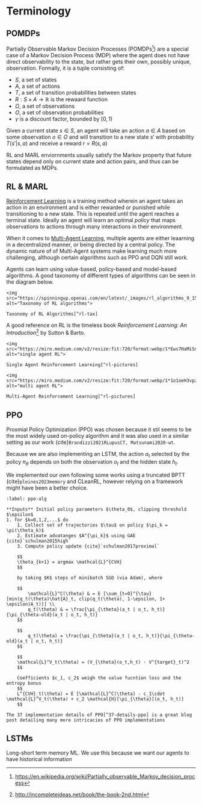 # Terminology

## POMDPs

Partially Observable Markov Decision Processes (POMDPs[^POMDPs]) are a special case of a Markov Decision Process (MDP) where the agent does not have direct observability to the state, but rather gets their own, possibly unique, observation. Formally, it is a tuple consisting of:
- $S$, a set of states
- $A$, a set of actions
- $T$, a set of transition probabilities between states
- $R: S \times A \rightarrow \mathbb{R}$ is the rewaard function
- $\Omega$, a set of observations
- $O$, a set of observation probabilities
- $\gamma$ is a discount factor, bounded by $[0,1)$

Given a current state $s \in S$, an agent will take an action $a \in A$ based on some observation $o \in O$ and will transition to a new state $s'$ with probability $T(s'|s,a)$ and receive a reward $r = R(s,a)$

RL and MARL enviornments usually satisfy the Markov property that future states depend only on current state and action pairs, and thus can be formulated as MDPs.

## RL \& MARL

[Reinforcement Learning](Single-RL) is a training method wherein an agent takes an action in an environment and is either rewarded or punished while transitioning to a new state. This is repeated until the agent reaches a terminal state. Ideally an agent will learn an optimal *policy* that maps observations to actions through many interactions in their environment. 

When it comes to [Multi-Agent Learning](Multi-Agent-RL), multiple agents are either leaarning in a decentralized manner, or being directed by a central policy. The dynamic nature of of Multi-Agent systems make learning much more challenging, although certain algorithms such as PPO and DQN still work.

Agents can learn using value-based, policy-based and model-based algorithms. A good taxonomy of different types of algorithms can be seen in the diagram below.

```{figure-md} RL-Taxonomy
<img src="https://spinningup.openai.com/en/latest/_images/rl_algorithms_9_15.svg" alt="Taxonomy of RL algorithms">

Taxonomy of RL Algorithms[^rl-tax]
```

A good reference on RL is the timeless book *Reinforcement Learning: An Introduction*[^Sutton-Barto-Book] by Sutton & Barto.

```{figure-md} Single-RL
<img src="https://miro.medium.com/v2/resize:fit:720/format:webp/1*Ews7HaMiSn2l8r70eeIszQ.png" alt="single agent RL">

Single Agent Reinforcement Learning[^rl-pictures]
```
```{figure-md} Multi-Agent-RL
<img src="https://miro.medium.com/v2/resize:fit:720/format:webp/1*1o1oeH3vpzsfJukLbFsekw.png" alt="multi agent RL">

Multi-Agent Reinforcement Learning[^rl-pictures]
```

## PPO

Proxmial Policy Optimization (PPO) was chosen because it stil seems to be the most widely used on-policy algorithm and it was also used in a similar setting as our work {cite}`Brandizzi2021RLupusCT, Matsunami2020-wt`.

Because we are also implementing an LSTM, the action $a_t$ selected by the policy $\pi_{\theta}$ depends on both the observation $o_t$ and the hidden state $h_t$.

We implemented our own following some works using a truncated BPTT {cite}`pleines2023memory` and CLeanRL, however relying on a framework might have been a better choice.

```{prf:algorithm} Proximal Policy Optimization w/ Clipped Surrogate
:label: ppo-alg

**Inputs** Initial policy parameters $\theta_0$, clipping threshold $\epsilon$
1. for $k=0,1,2,...$ do
    1. Collect set of trajectories $\tau$ on policy $\pi_k = \pi(\theta_k)$
    2. Estimate advatanges $A^{\pi_k}$ using GAE {cite}`schulman2015high`
    3. Compute policy update {cite}`schulman2017proximal`

    $$
    \theta_{k+1} = argmax \mathcal{L}^{CVH} 
    $$

    by taking $K$ steps of minibatch SGD (via Adam), where

    $$
        \mathcal{L}^C(\theta) & = E [\sum_{t=0}^{\tau}[min(q_t(\theta)\hat{A}_t, clip(q_t(\theta), 1-\epsilon, 1+ \epsilon)A_t)]] \\
        q_t(\theta) & = \frac{\pi_{\theta}(a_t | o_t, h_t)}{\pi_{\theta-old}(a_t | o_t, h_t)}
    $$

    $$
        q_t(\theta) = \frac{\pi_{\theta}(a_t | o_t, h_t)}{\pi_{\theta-old}(a_t | o_t, h_t)}
    $$
    
    $$
    \mathcal{L}^V_t(\theta) = (V_{\theta}(o_t,h_t) - V^{target}_t)^2
    $$

    Coefficients $c_1, c_2$ weigh the value fucntion loss and the entropy bonus
    $$
    L^{CVH}_t(\theta) = E [\mathcal{L}^C(\theta) - c_1\cdot \mathcal{L}^V_t(\theta) + c_2 \mathcal{H}[\pi_{\theta}](o_t, h_t)]
    $$

```


```{note}
The 37 implementation details of PPO[^37-details-ppo] is a great blog post detailing many more intricacies of PPO implementations
```

## LSTMs

Long-short term memory ML. We use this because we want our agents to have historical information


[^37-details-ppo]:https://iclr-blog-track.github.io/2022/03/25/ppo-implementation-details/
[^POMDPs]:https://en.wikipedia.org/wiki/Partially_observable_Markov_decision_process
[^Sutton-Barto-Book]:http://incompleteideas.net/book/the-book-2nd.html
[^rl-pictures]:https://towardsdatascience.com/multi-agent-deep-reinforcement-learning-in-15-lines-of-code-using-pettingzoo-e0b963c0820b
[^rl-tax]:https://spinningup.openai.com/en/latest/spinningup/rl_intro2.html